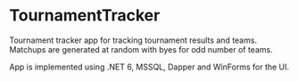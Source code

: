 # TournamentTracker

Tournament tracker app for tracking tournament results and teams. Matchups are generated at random with byes for odd number of teams.

App is implemented using .NET 6, MSSQL, Dapper and WinForms for the UI.
